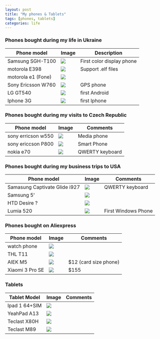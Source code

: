 ```yaml
---
layout: post
title: "My phones & Tablets"
tags: [phones, tablets]
categories: life
---
```


### Phones bought during my life in Ukraine

| Phone model        | Image                                          | Description               |
|--------------------|------------------------------------------------|---------------------------|
| Samsung SGH-T100   | ![](/assets/2019-10-19/samsung_sgh_t100.jpg)   | First color display phone |
| motorola E398      | ![](/assets/2019-10-19/motorola_e398.jpg)      | Support .elf files        |
| motorola e1 (Fone) | ![](/assets/2019-10-19/motorola_fone.jpg)      |                           |
| Sony Ericsson W760 | ![](/assets/2019-10-19/sony_ericcson_w760.jpg) | GPS phone                 |
| LG GT540           | ![](/assets/2019-10-19/lg_gt540.jpg)           | first Android             |
| Iphone 3G          | ![](/assets/2019-10-19/iphone_3g.jpg)          | first Iphone              |

### Phones bought during my visits to Czech Republic

| Phone model        | Image                                 | Comments        |
|--------------------|---------------------------------------|-----------------|
| sony erricson w550 | ![](/assets/2019-10-19/se_550.jpg)    | Media phone     |
| sony ericcson P800 | ![](/assets/2019-10-19/se_p800.jpg)   | Smart Phone     |
| nokia e70          | ![](/assets/2019-10-19/nokia_e70.jpg) | QWERTY keyboard |

### Phones bought during my business trips to USA

| Phone model                   | Image                                    | Comments            |
|-------------------------------|------------------------------------------|---------------------|
| Samasung Captivate Glide i927 | ![](/assets/2019-10-19/samsung_i927.jpg) | QWERTY keyboard     |
| Samsung 5'                    | ![](/assets/2019-10-19/)                 |                     |
| HTD Desire ?                  | ![](/assets/2019-10-19/)                 |                     |
| Lumia 520                     | ![](/assets/2019-10-19/lumia_520.jpg)    | First Windows Phone |

### Phones bought on Aliexpress

| Phone model     | Image                                       | Comments              |
|-----------------|---------------------------------------------|-----------------------|
| watch phone     | ![](/assets/2019-10-19)                     |                       |
| THL T11         | ![](/assets/2019-10-19/thl_t11.jpg)         |                       |
| AIEK M5         | ![](/assets/2019-10-19/aiek_m5.jpg)         | $12 (card size phone) |
| Xiaomi 3 Pro SE | ![](/assets/2019-10-19/xiaomi_3_pro_se.jpg) | $155                  |

### Tablets

| Tablet Model  | Image                                    | Comments |
|---------------|------------------------------------------|----------|
| Ipad 1 64+SIM | ![](/assets/2019-10-19/ipad1.jpg)        |          |
| YeahPad A13   | ![](/assets/2019-10-19/yeahpad.jpg)      |          |
| Teclast X80H  | ![](/assets/2019-10-19/teclast_x80h.jpg) |          |
| Teclast M89   | ![](/assets/2019-10-19/teclast_m89.jpg)  |          |
